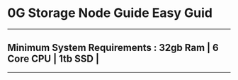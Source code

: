 # 0G Storage Node Guide Easy Guid

---
## Minimum System Requirements : 32gb Ram | 6 Core CPU | 1tb SSD |

--- 
